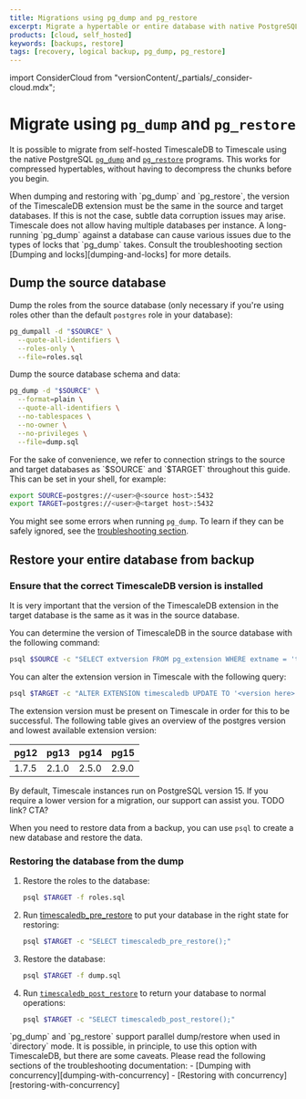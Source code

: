 ```yaml
---
title: Migrations using pg_dump and pg_restore
excerpt: Migrate a hypertable or entire database with native PostgreSQL commands
products: [cloud, self_hosted]
keywords: [backups, restore]
tags: [recovery, logical backup, pg_dump, pg_restore]
---
```


import ConsiderCloud from "versionContent/_partials/_consider-cloud.mdx";

# Migrate using `pg_dump` and `pg_restore`

It is possible to migrate from self-hosted TimescaleDB to Timescale using the
native PostgreSQL [`pg_dump`][pg_dump] and [`pg_restore`][pg_restore] programs.
This works for compressed hypertables, without having to decompress the chunks
before you begin.

<Highlight type="note">
When dumping and restoring with `pg_dump` and `pg_restore`, the version of the
TimescaleDB extension must be the same in the source and target databases. If
this is not the case, subtle data corruption issues may arise.
</Highlight>

<Highlight type="warning">
Timescale does not allow having multiple databases per instance.
</Highlight>

<Highlight type="warning">
A long-running `pg_dump` against a database can cause various issues due to the
types of locks that `pg_dump` takes. Consult the troubleshooting section
[Dumping and locks][dumping-and-locks] for more details.
</Highlight>

## Dump the source database

Dump the roles from the source database (only necessary if you're using roles
other than the default `postgres` role in your database):

```bash
pg_dumpall -d "$SOURCE" \
  --quote-all-identifiers \
  --roles-only \
  --file=roles.sql
```

Dump the source database schema and data:

```bash
pg_dump -d "$SOURCE" \
  --format=plain \
  --quote-all-identifiers \
  --no-tablespaces \
  --no-owner \
  --no-privileges \
  --file=dump.sql
```

<Highlight type="note">
For the sake of convenience, we refer to connection strings to the source and
target databases as `$SOURCE` and `$TARGET` throughout this guide. This can be
set in your shell, for example:

```bash
export SOURCE=postgres://<user>@<source host>:5432
export TARGET=postgres://<user>@<target host>:5432
```
</Highlight>

You might see some errors when running `pg_dump`. To learn if they can be safely
ignored, see the [troubleshooting section][troubleshooting].

## Restore your entire database from backup

### Ensure that the correct TimescaleDB version is installed

It is very important that the version of the TimescaleDB extension in the
target database is the same as it was in the source database.

You can determine the version of TimescaleDB in the source database with the
following command:

```bash
psql $SOURCE -c "SELECT extversion FROM pg_extension WHERE extname = 'timescaledb';"
```

You can alter the extension version in Timescale with the following query:

```bash
psql $TARGET -c "ALTER EXTENSION timescaledb UPDATE TO '<version here>';"
```

The extension version must be present on Timescale in order for this to be
successful. The following table gives an overview of the postgres version and
lowest available extension version:

| pg12  | pg13  | pg14  | pg15  |
|-------|-------|-------|-------|
| 1.7.5 | 2.1.0 | 2.5.0 | 2.9.0 |

By default, Timescale instances run on PostgreSQL version 15. If you require a
lower version for a migration, our support can assist you. TODO link? CTA?

When you need to restore data from a backup, you can use `psql` to create a new
database and restore the data.

<Procedure>

### Restoring the database from the dump

1. Restore the roles to the database:  

    ```bash
    psql $TARGET -f roles.sql
    ```
 
1.  Run [timescaledb_pre_restore][timescaledb_pre_restore] to put your database
    in the right state for restoring:

    ```bash
    psql $TARGET -c "SELECT timescaledb_pre_restore();"
    ```

1.  Restore the database:

    ```bash
    psql $TARGET -f dump.sql
    ```

1.  Run [`timescaledb_post_restore`][timescaledb_post_restore] to return your
    database to normal operations:

    ```bash
    psql $TARGET -c "SELECT timescaledb_post_restore();"
    ```

</Procedure>

<Highlight type="note">
`pg_dump` and `pg_restore` support parallel dump/restore when used in
`directory` mode. It is possible, in principle, to use this option with
TimescaleDB, but there are some caveats. Please read the following sections of
the troubleshooting documentation:
- [Dumping with concurrency][dumping-with-concurrency]
- [Restoring with concurrency][restoring-with-concurrency]
</Highlight>


[pg_dump]: https://www.postgresql.org/docs/current/static/app-pgdump.html
[pg_restore]: https://www.postgresql.org/docs/current/static/app-pgrestore.html
[timescaledb_pre_restore]: /api/:currentVersion:/administration/timescaledb_pre_restore/
[timescaledb_post_restore]: /api/:currentVersion:/administration/timescaledb_post_restore/
[troubleshooting]: /self-hosted/:currentVersion:/troubleshooting/#versions-are-mismatched-when-dumping-and-restoring-a-database
[postgres-docs]: https://www.postgresql.org/docs/current/app-pg-dumpall.html
[dumping-and-locks]: /use-timescale/:currentVersion:/migration/troubleshooting#dumping-and-locks
[dumping-with-concurrency]: /use-timescale/:currentVersion:/migration/troubleshooting#dumping-with-concurrency
[restoring-with-concurrency]: /use-timescale/:currentVersion:/migration/troubleshooting#restoring-with-concurrency
